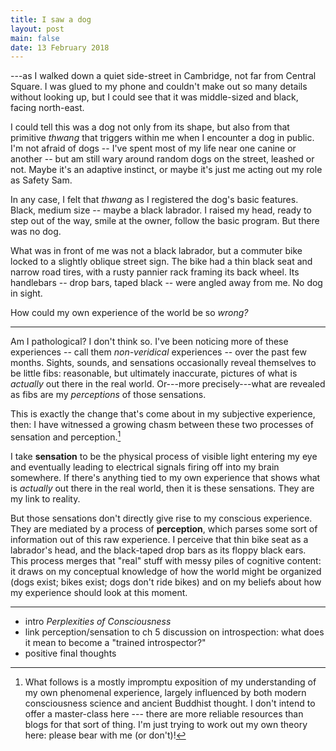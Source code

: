 ```yaml
---
title: I saw a dog
layout: post
main: false
date: 13 February 2018
---
```


---as I walked down a quiet side-street in Cambridge, not far from Central
Square. I was glued to my phone and couldn't make out so many details without
looking up, but I could see that it was middle-sized and black, facing
north-east.

I could tell this was a dog not only from its shape, but also from that
primitive *thwang* that triggers within me when I encounter a dog in public.
I'm not afraid of dogs -- I've spent most of my life near one canine or another
-- but am still wary around random dogs on the street, leashed or not. Maybe
it's an adaptive instinct, or maybe it's just me acting out my role as Safety
Sam.

In any case, I felt that *thwang* as I registered the dog's basic features.
Black, medium size -- maybe a black labrador. I raised my head, ready to step
out of the way, smile at the owner, follow the basic program. But there was no
dog.

What was in front of me was not a black labrador, but a commuter bike locked to
a slightly oblique street sign. The bike had a thin black seat and narrow road
tires, with a rusty pannier rack framing its back wheel. Its handlebars -- drop
bars, taped black -- were angled away from me. No dog in sight.

How could my own experience of the world be so *wrong?*

---

Am I pathological? I don't think so. I've been noticing more of these
experiences -- call them *non-veridical* experiences -- over the past few
months. Sights, sounds, and sensations occasionally reveal themselves to be
little fibs: reasonable, but ultimately inaccurate, pictures of what is
*actually* out there in the real world. Or---more precisely---what are revealed
as fibs are my *perceptions* of those sensations.

This is exactly the change that's come about in my subjective experience, then:
I have witnessed a growing chasm between these two processes of sensation and
perception.[^1]

I take **sensation** to be the physical process of visible light entering my eye
and eventually leading to electrical signals firing off into my brain
somewhere. If there's anything tied to my own experience that shows what is
*actually* out there in the real world, then it is these sensations. They are
my link to reality.

But those sensations don't directly give rise to my conscious experience. They
are mediated by a process of **perception**, which parses some sort of
information out of this raw experience. I perceive that thin bike seat as a
labrador's head, and the black-taped drop bars as its floppy black ears. This
process merges that "real" stuff with messy piles of cognitive content: it
draws on my conceptual knowledge of how the world might be organized (dogs
exist; bikes exist; dogs don't ride bikes) and on my beliefs about how my
experience should look at this moment.

---

- intro *Perplexities of Consciousness*
- link perception/sensation to ch 5 discussion on introspection: what does it mean to become a "trained introspector?"
- positive final thoughts

[^1]: What follows is a mostly impromptu exposition of my understanding of my own phenomenal experience, largely influenced by both modern consciousness science and ancient Buddhist thought. I don't intend to offer a master-class here --- there are more reliable resources than blogs for that sort of thing. I'm just trying to work out my own theory here: please bear with me (or don't)!

